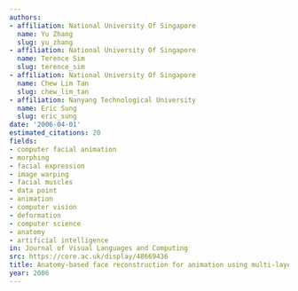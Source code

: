 ```yaml
---
authors:
- affiliation: National University Of Singapore
  name: Yu Zhang
  slug: yu_zhang
- affiliation: National University Of Singapore
  name: Terence Sim
  slug: terence_sim
- affiliation: National University Of Singapore
  name: Chew Lim Tan
  slug: chew_lim_tan
- affiliation: Nanyang Technological University
  name: Eric Sung
  slug: eric_sung
date: '2006-04-01'
estimated_citations: 20
fields:
- computer facial animation
- morphing
- facial expression
- image warping
- facial muscles
- data point
- animation
- computer vision
- deformation
- computer science
- anatomy
- artificial intelligence
in: Journal of Visual Languages and Computing
src: https://core.ac.uk/display/48669436
title: Anatomy-based face reconstruction for animation using multi-layer deformation
year: 2006
---
```

